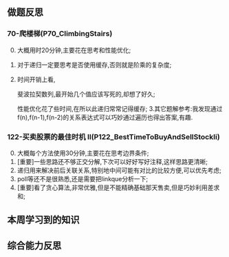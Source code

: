 ## 做题反思

### 70-爬楼梯(P70_ClimbingStairs)

0. 大概用时20分钟,主要花在思考和性能优化;
1. 对于递归一定要思考是否使用缓存,否则就是阶乘的复杂度;
2. 时间开销上看,

   斐波拉契数列,最开始几个值应该写死的,却想了好久;

   性能优化花了些时间,在所以此递归常常记得缓存; 3.其它题解参考:我发现通过f(n),f(n-1),f(n-2)的关系表达式可以巧妙通过遍历也得出答案,有趣.

### 122-买卖股票的最佳时机 II(P122_BestTimeToBuyAndSellStockIi)

0. 大概每个方法使用30分钟,主要花在思考边界条件;
1. [重要]一些思路还不够正交分解,下次可以好好写好注释,这样思路更清晰;
2. 递归用来解决前后关联关系,特别地中间可能有对比的比较方便,可以优先考虑;
3. poll等还不是很熟悉,还是需要把linkque分析一下;
4. [重要]看了贪心算法,非常优雅,但是不能精确基础那天售卖,但是巧妙利用差求和;

## 本周学习到的知识

## 综合能力反思

